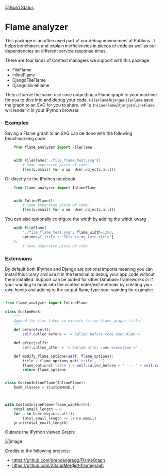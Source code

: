 [![Build Status](https://travis-ci.com/publons/flame-analyzer.svg?token=WSHb2ssbuqzAyoqCvdCs&branch=master)](https://travis-ci.com/publons/flame-analyzer)

# Flame analyzer

This package is an often used part of our debug environment at Publons.
It helps benchmark and explain inefficiencies in pieces of code as well as our
dependencies on different service response times.


There are four kinds of Context managers we support with this package

- FileFlame
- InlineFlame
- DjangoFileFlame
- DjangoInlineFlame

They all serve the same use case outputting a Flame graph to your
machine for you to dive into and debug your code. `FileFlame`/`DjangoFileFlame`
save the graph to an SVG for you to share, while `InlineFlame`/`DjangoInlineFlame`
will render it in your IPython browser.


### Examples


Saving a Flame graph to an SVG can be done with the following benchmarking code

```Python
    from flame_analyzer import FileFlame


    with FileFlame('./file_flame_test.svg'):
        # Some expensive piece of code.
        [len(u.email) for u in  User.objects.all()]
```

Or directly to the IPython notebook

```Python
    from flame_analyzer import InlineFlame


    with InlineFlame():
        # Some expensive piece of code.
        [len(u.email) for u in  User.objects.all()]
```


You can also optionally configure the width by adding the width kwarg

```Python
    with FileFlame(
        './file_flame_test.svg', flame_width=1200,
        options={'title': 'This is my test title'}
    ):
        # some expensive piece of code
```

### Extensions

By default both IPython and Django are optional imports meaning you can install
this library and use it in the terminal to debug your app code without them
installed. Support can be added for other Database frameworks or if your wanting
to hook into the context enter/exit methods by creating your own hooks and adding
to the output flame type your wanting for example:

```Python

from flame_analyzer import InlineFlame

class CustomHook:
    """
    Append the time taken to execute to the flame graphs title.
    """
    def before(self):
        self.called_before = '< Called before code execution >'

    def after(self):
        self.called_after = '< Called after code execution >'

    def modify_flame_options(self, flame_options):
        title = flame_options.get('title', '')
        flame_options['title'] = self.called_before + ' --- ' + self.called_after
        return flame_options


class CustomInlineFlame(InlineFlame):
    hook_classes = (CustomHook,)



with CustomInlineFlame(flame_width=500):
    total_email_length = 0
    for u in User.objects.all():
        total_email_length += len(u.email)
    print(total_email_length)
```

Outputs the IPython viewed Graph:

![image](https://user-images.githubusercontent.com/6813352/68050764-c1107800-fd4a-11e9-94a2-8ab0bc564617.png)


Credits to the following projects:
 - https://github.com/brendangregg/FlameGraph
 - https://github.com/23andMe/djdt-flamegraph

